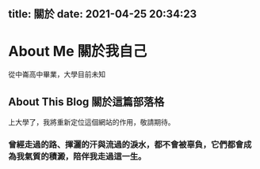 title: 關於
date: 2021-04-25 20:34:23
---
# About Me 關於我自己

從中崙高中畢業，大學目前未知

## About This Blog 關於這篇部落格

上大學了，我將重新定位這個網站的作用，敬請期待。



### 曾經走過的路、揮灑的汗與流過的淚水，都不會被辜負，它們都會成為我氣質的積澱，陪伴我走過這一生。